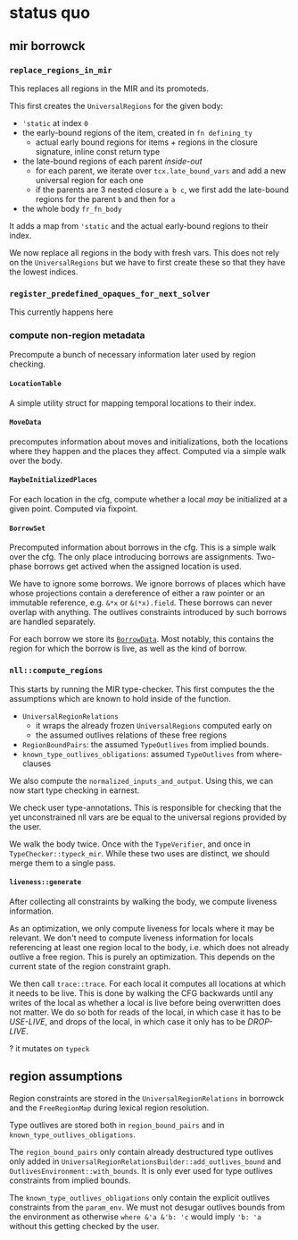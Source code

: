 # status quo

## mir borrowck

### `replace_regions_in_mir`

This replaces all regions in the MIR and its promoteds.

This first creates the `UniversalRegions` for the given body:
- `'static` at index `0`
- the early-bound regions of the item, created in `fn defining_ty`
    - actual early bound regions for items + regions in the closure signature, inline const return type
- the late-bound regions of each parent *inside-out*
    - for each parent, we iterate over `tcx.late_bound_vars` and add a new universal region for each one
    - if the parents are 3 nested closure `a b c`, we first add the late-bound regions for the parent `b` and then for `a`
- the whole body `fr_fn_body`

It adds a map from `'static` and the actual early-bound regions to their index.

We now replace all regions in the body with fresh vars. This does not rely on the `UniversalRegions` but
we have to first create these so that they have the lowest indices.

### `register_predefined_opaques_for_next_solver`

This currently happens here

### compute non-region metadata

Precompute a bunch of necessary information later used by region checking.

#### `LocationTable`

A simple utility struct for mapping temporal locations to their index.

#### `MoveData`

precomputes information about moves and initializations, both the locations where they happen and the places they affect. Computed via a simple walk over the body.

#### `MaybeInitializedPlaces`

For each location in the cfg, compute whether a local *may* be initialized at a given point. Computed via fixpoint.

#### `BorrowSet`

Precomputed information about borrows in the cfg. This is a simple walk over the cfg. The only place introducing borrows are assignments. Two-phase borrows get actived when the assigned location is used.

We have to ignore some borrows. We ignore borrows of places which have whose projections contain a dereference of either a raw pointer or an immutable reference, e.g. `&*x` or `&(*x).field`. These borrows can never overlap with anything. The outlives constraints introduced by such borrows are handled separately.

For each borrow we store its [`BorrowData`](https://github.com/rust-lang/rust/blob/37e74596c0b59e81b9ac58657f92297ef4ccb7ef/compiler/rustc_borrowck/src/borrow_set.rs#L74-L88). Most notably, this contains the region for which the borrow is live, as well as the kind of borrow.

### `nll::compute_regions`

This starts by running the MIR type-checker. This first computes the the assumptions which are known to hold inside of the function.
- `UniversalRegionRelations`
    - it wraps the already frozen `UniversalRegions` computed early on
    - the assumed outlives relations of these free regions
- `RegionBoundPairs`: the assumed `TypeOutlives` from implied bounds.
- `known_type_outlives_obligations`: assumed `TypeOutlives` from where-clauses

We also compute the `normalized_inputs_and_output`. Using this, we can now start type checking in earnest. 

We check user type-annotations. This is responsible for checking that the yet unconstrained nll vars are be equal to the universal regions provided by the user.

We walk the body twice. Once with the `TypeVerifier`, and once in `TypeChecker::typeck_mir`. While these two uses are distinct, we should merge them to a single pass.

#### `liveness::generate`

After collecting all constraints by walking the body, we compute liveness information.

As an optimization, we only compute liveness for locals where it may be relevant. We don't need to compute liveness information for locals referencing at least one region local to the body, i.e. which does not already outlive a free region. This is purely an optimization. This depends on the current state of the region constraint graph.

We then call `trace::trace`. For each local it computes all locations at which it needs to be live. This is done by walking the CFG backwards until any writes of the local as whether a local is live before being overwritten does not matter. We do so both for reads of the local, in which case it has to be *USE-LIVE*, and drops of the local, in which case it only has to be *DROP-LIVE*.


? it mutates on `typeck`

## region assumptions

Region constraints are stored in the `UniversalRegionRelations` in borrowck and the `FreeRegionMap` during lexical region resolution.

Type outlives are stored both in `region_bound_pairs` and in `known_type_outlives_obligations`.

The `region_bound_pairs` only contain already destructured type outlives only added in `UniversalRegionRelationsBuilder::add_outlives_bound` and `OutlivesEnvironment::with_bounds`. It is only ever used for type outlives constraints from implied bounds.

The `known_type_outlives_obligations` only contain the explicit outlives constraints from the `param_env`. We must not desugar outlives bounds from the environment as otherwise `where &'a &'b: 'c` would imply `'b: 'a` without this getting checked by the user.